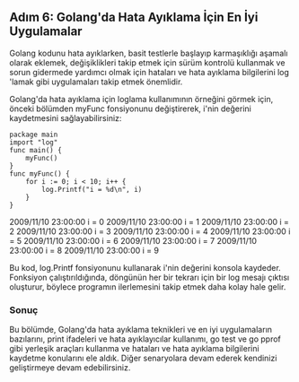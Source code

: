 
## Adım 6: Golang'da Hata Ayıklama İçin En İyi Uygulamalar

Golang kodunu hata ayıklarken, basit testlerle başlayıp karmaşıklığı aşamalı olarak eklemek, değişiklikleri takip etmek için sürüm kontrolü kullanmak ve sorun gidermede yardımcı olmak için hataları ve hata ayıklama bilgilerini log 'lamak gibi uygulamaları takip etmek önemlidir.

Golang'da hata ayıklama için loglama kullanımının örneğini görmek için, önceki bölümden myFunc fonsiyonunu değiştirerek, i'nin değerini kaydetmesini sağlayabilirsiniz:

```
package main
import "log"
func main() {
	myFunc()
}
func myFunc() {
    for i := 0; i < 10; i++ {
        log.Printf("i = %d\n", i)
    }
}
```
2009/11/10 23:00:00 i = 0
2009/11/10 23:00:00 i = 1
2009/11/10 23:00:00 i = 2
2009/11/10 23:00:00 i = 3
2009/11/10 23:00:00 i = 4
2009/11/10 23:00:00 i = 5
2009/11/10 23:00:00 i = 6
2009/11/10 23:00:00 i = 7
2009/11/10 23:00:00 i = 8
2009/11/10 23:00:00 i = 9

Bu kod, log.Printf fonsiyonunu kullanarak i'nin değerini konsola kaydeder. Fonksiyon çalıştırıldığında, döngünün her bir tekrarı için bir log mesajı çıktısı oluşturur, böylece programın ilerlemesini takip etmek daha kolay hale gelir.

### Sonuç

Bu bölümde, Golang'da hata ayıklama teknikleri ve en iyi uygulamaların bazılarını, print ifadeleri ve hata ayıklayıcılar kullanımı, go test ve go pprof gibi yerleşik araçları kullanma ve hataları ve hata ayıklama bilgilerini kaydetme konularını ele aldık. Diğer senaryolara devam ederek kendinizi geliştirmeye devam edebilirsiniz.
